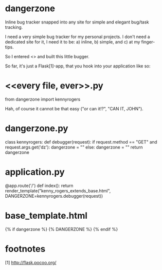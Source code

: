 dangerzone
==========

Inline bug tracker snapped into any site for simple and elegant bug/task tracking. 

I need a very simple bug tracker for my personal 
projects. I don't need a dedicated site for it, 
I need it to be: a) inline, 
  b) simple, and 
  c) at my finger-tips.
  
So I entered <<dangerzone>> and built this little bugger.

So far, it's just a Flask[1]-app, that you hook into your application like so:

  # <<every file, ever>>.py
  from dangerzone import kennyrogers
  
Hah, of course it cannot be that easy ("or can it!?", "CAN IT, JOHN"). 

  # dangerzone.py  
  class kennyrogers:
    def debugger(request):
      if request.method == "GET" and request.args.get('dz'):
        dangerzone = "<script type="text/javascript">/* minified js goes here inline */</script>"
      else:
        dangerzone = ""
      return dangerzone
  
  # application.py
  @app.route('/')
  def index():
    return render_template("kenny_rogers_extends_base.html", DANGERZONE=kennyrogers.debugger(request))
  
  # base_template.html
  <!--
  [...] some html here [...]
    -->
  {% if dangerzone %}
    {% DANGERZONE %}
  {% endif %}

footnotes
=========
  [1] http://flask.pocoo.org/
